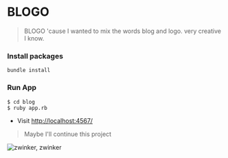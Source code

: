 # BLOGO

> BLOGO 'cause I wanted to mix the words blog and logo.
>very creative I know.

### Install packages
``bundle install``

### Run App
````
$ cd blog
$ ruby app.rb
````
* Visit [http://localhost:4567/](http://localhost:4567/) 

> Maybe I'll continue this project

![zwinker, zwinker](https://media1.tenor.com/images/577a9ad302abf8f6d5ce136de7e844b7/tenor.gif?itemid=11974641)
